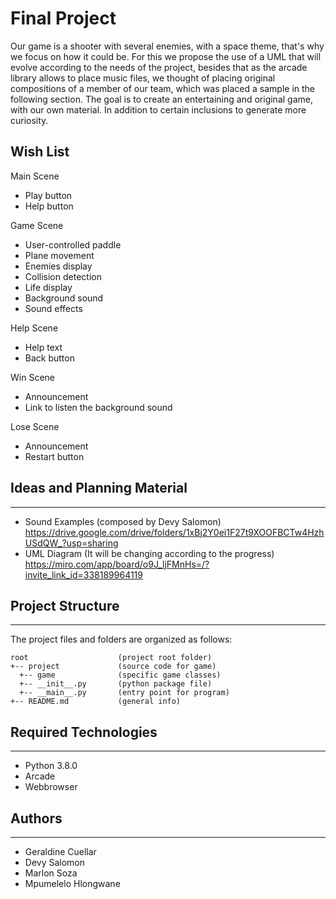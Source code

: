 # Final Project
Our game is a shooter with several enemies, with a space theme, that's why we focus on how it could be. For this we propose the use of a UML that will evolve according to the needs of the project, besides that as the arcade library allows to place music files, we thought of placing original compositions of a member of our team, which was placed a sample in the following section. The goal is to create an entertaining and original game, with our own material. In addition to certain inclusions to generate more curiosity.

## Wish List
Main Scene
- Play button
- Help button

Game Scene
- User-controlled paddle
- Plane movement
- Enemies display
- Collision detection
- Life display
- Background sound
- Sound effects

Help Scene
- Help text
- Back button

Win Scene
- Announcement
- Link to listen the background sound

Lose Scene
- Announcement
- Restart button

## Ideas and Planning Material
---
* Sound Examples (composed by Devy Salomon)
https://drive.google.com/drive/folders/1xBj2Y0ei1F27t9XOOFBCTw4HzhUSdQW_?usp=sharing
* UML Diagram (It will be changing according to the progress)
https://miro.com/app/board/o9J_ljFMnHs=/?invite_link_id=338189964119
## Project Structure
---
The project files and folders are organized as follows:
```
root                    (project root folder)
+-- project             (source code for game)
  +-- game              (specific game classes)
  +-- __init__.py       (python package file)
  +-- __main__.py       (entry point for program)
+-- README.md           (general info)
```

## Required Technologies
---
* Python 3.8.0
* Arcade
* Webbrowser

## Authors
---
* Geraldine Cuellar
* Devy Salomon
* Marlon Soza
* Mpumelelo Hlongwane

